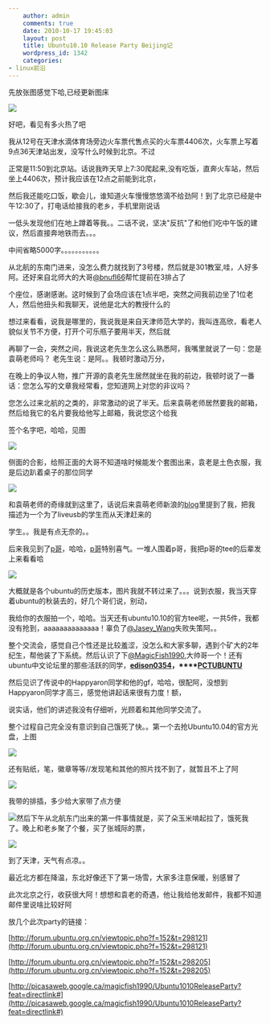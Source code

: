 ```yaml
---
    author: admin
    comments: true
    date: 2010-10-17 19:45:03
    layout: post
    title: Ubuntu10.10 Release Party Beijing记
    wordpress_id: 1342
    categories:
- linux前沿
---
```


先放张图感觉下哈,已经更新图床

![](http://imagebin.ca/img/ODH463B.jpg)

好吧，看见有多火热了吧

我从12号在天津水滴体育场旁边火车票代售点买的火车票4406次，火车票上写着9点36天津站出发，没写什么时候到北京。不过

正常是11:50到北京站。话说我昨天早上7:30爬起来,没有吃饭，直奔火车站，然后坐上4406次，预计我应该在12点之前能到北京，

然后我还能吃口饭，歇会儿，谁知道火车慢慢悠悠滴不给劲阿！到了北京已经是中午12:30了，打电话给接我的老乡，手机里刚说话

一低头发现他们在地上蹲着等我。。二话不说，坚决"反抗"了和他们吃中午饭的建议，然后直接奔地铁而去。。。

中间省略5000字。。。。。。。。。。。

从北航的东南门进来，没怎么费力就找到了3号楼，然后就是301教室,哇，人好多阿。还好来自北师大的大哥[@bnufl66](http://www.twitter.com/bnufl66)帮忙提前在3排占了

个座位，感谢感谢。这时候到了会场应该在1点半吧，突然之间我前边坐了1位老人，然后他扭头和我聊天，说他是北大的教授什么的

想过来看看，说我是哪里的，我说我是来自天津师范大学的，我叫连高欣，看老人貌似关节不方便，打开个可乐瓶子要用半天，然后就

再聊了一会，突然之间，我说这老先生怎么这么熟悉阿，我嘴里就说了一句：您是袁萌老师吗？ 老先生说：是阿。。我顿时激动万分，

在晚上的争议人物，推广开源的袁老先生居然就坐在我的前边，我顿时说了一番话：您怎么写的文章我经常看，您知道网上对您的非议吗？

您怎么过来北航的之类的，非常激动的说了半天。后来袁萌老师居然要我的邮箱，然后给我它的名片要我给他写上邮箱，我说您这个给我

签个名字吧，哈哈，见图

![](http://imagebin.ca/img/MWqOkl4h.jpg)

侧面的合影，给照正面的大哥不知道啥时候能发个套图出来，袁老是土色衣服，我是后边趴着桌子的那位同学

![](http://imgur.com/rTA13.jpg)

和袁萌老师的奇缘就到这里了，话说后来袁萌老师新浪的[blog](http://blog.sina.com.cn/s/blog_4e8581890100maiz.html)里提到了我，把我描述为一个为了liveusb的学生而从天津赶来的

学生。。我是有点无奈的。。

后来我见到了[p哥](http://twitter.com/#!/pityonline)，哈哈，[p哥](http://twitter.com/#!/pityonline)特别喜气。一堆人围着p哥，我把p哥的tee的后辈发上来看看哈

![](http://imgur.com/Gplep.jpg)

大概就是各个ubuntu的历史版本，图片我就不转过来了。。。说到衣服，我当天穿着ubuntu的秋装去的，好几个哥们说，别动，

我给你的衣服拍一个，哈哈。当天还有ubuntu10.10的官方tee呢，一共5件，我都没有抢到，aaaaaaaaaaaaaa！辜负了[@Jasey_Wang](http://www.twitter.com/Jasey_Wang)失败失策阿。。

整个交流会，感觉自己个性还是比较羞涩，没怎么和大家多聊，遇到个矿大的2年纪生，帮他装了下系统。然后认识了下[@MagicFish1990](http://twitter.com/#!/MagicFish1990),大帅哥一个！还有ubuntu中文论坛里的那些活跃的同学，**[edison0354](http://forum.ubuntu.org.cn/viewtopic.php?f=152&t=298205#)，****[PCTUBUNTU](http://forum.ubuntu.org.cn/viewtopic.php?f=152&t=298205#)**

然后见识了传说中的Happyaron同学和他的gf，哈哈，很配阿，没想到Happyaron同学才高三，感觉他讲起话来很有力度！额，

说实话，他们的讲述我没有仔细听，光顾着和其他同学交流了。

整个过程自己完全没有意识到自己饿死了快。。第一个去抢Ubuntu10.04的官方光盘，上图

![](http://imgur.com/G6MAx.jpg)

还有贴纸，笔，徽章等等//发现笔和其他的照片找不到了，就暂且不上了阿

![](http://imgur.com/rEsf2.jpg)

我带的排插，多少给大家带了点方便

![](http://imgur.com/ZfV4F.jpg)然后下午从北航东门出来的第一件事情就是，买了朵玉米啃起拉了，饿死我了。晚上和老乡聚了个餐，买了张城际的票，

![](http://imagebin.ca/img/KNP1Ab.jpg)

到了天津，天气有点凉。。

最近北方都在降温，东北好像还下了第一场雪，大家多注意保暖，别感冒了

此次北京之行，收获很大阿！想想和袁老的奇遇，他让我给他发邮件，我都不知道邮件里说啥比较好阿

放几个此次party的链接：

[http://forum.ubuntu.org.cn/viewtopic.php?f=152&t=298121](http://forum.ubuntu.org.cn/viewtopic.php?f=152&t=298121)

[http://forum.ubuntu.org.cn/viewtopic.php?f=152&t=298205](http://forum.ubuntu.org.cn/viewtopic.php?f=152&t=298205)

[http://picasaweb.google.ca/magicfish1990/Ubuntu1010ReleaseParty?feat=directlink#](http://picasaweb.google.ca/magicfish1990/Ubuntu1010ReleaseParty?feat=directlink#)

